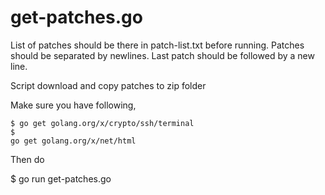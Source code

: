 # get-patches.go #

List of patches should be there in patch-list.txt before running. Patches should be separated by newlines. Last patch should be followed by a new line.

Script download and copy patches to zip folder

Make sure you have following,

<code>$ go get golang.org/x/crypto/ssh/terminal</code><br/>
<code>$ go get golang.org/x/net/html</code>

Then do

$ go run get-patches.go
